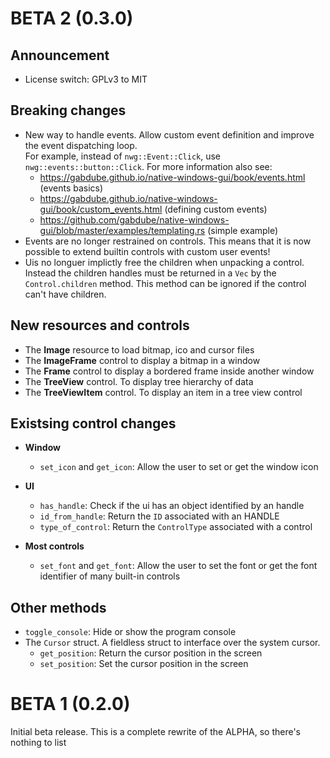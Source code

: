 # BETA 2 (0.3.0)

## Announcement

* License switch: GPLv3 to MIT 


## Breaking changes

* New way to handle events. Allow custom event definition and improve the event dispatching loop.  
For example, instead of `nwg::Event::Click`, use `nwg::events::button::Click`. 
For more information also see: 
  * https://gabdube.github.io/native-windows-gui/book/events.html (events basics)
  * https://gabdube.github.io/native-windows-gui/book/custom_events.html (defining custom events)
  * https://github.com/gabdube/native-windows-gui/blob/master/examples/templating.rs (simple example)
* Events are no longer restrained on controls. This means that it is now possible to extend builtin controls with custom user events!
* Uis no longuer implictly free the children when unpacking a control. Instead the children handles
  must be returned in a `Vec` by the `Control.children` method. This method can be ignored if the
  control can't have children.

## New resources and controls

* The **Image** resource to load bitmap, ico and cursor files
* The **ImageFrame** control to display a bitmap in a window
* The **Frame** control to display a bordered frame inside another window
* The **TreeView** control. To display tree hierarchy of data
* The **TreeViewItem** control. To display an item in a tree view control


## Existsing control changes

* **Window**
    * `set_icon` and `get_icon`: Allow the user to set or get the window icon  
* **UI**
  * `has_handle`: Check if the ui has an object identified by an handle
  * `id_from_handle`: Return the `ID` associated with an HANDLE
  * `type_of_control`: Return the `ControlType` associated with a control

* **Most controls**
  * `set_font` and `get_font`: Allow the user to set the font or get the font identifier of many built-in controls  


## Other methods

* `toggle_console`: Hide or show the program console
* The `Cursor` struct. A fieldless struct to interface over the system cursor.
    * `get_position`: Return the cursor position in the screen
    * `set_position`: Set the cursor position in the screen


# BETA 1 (0.2.0)

Initial beta release. This is a complete rewrite of the ALPHA, so there's nothing to list